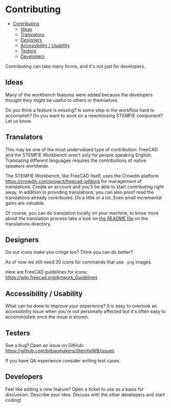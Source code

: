 # Contributing

<!--toc:start-->
- [Contributing](#contributing)
  - [Ideas](#ideas)
  - [Translators](#translators)
  - [Designers](#designers)
  - [Accessibility / Usability](#accessibility-usability)
  - [Testers](#testers)
  - [Developers](#developers)
<!--toc:end-->

Contributing can take many forms, and it's not just for developers.

## Ideas

Many of the workbench features were added because the developers thought they
might be useful to others or themselves.

Do you think a feature is missing? Is some step in the workflow hard to accomplish?
Do you want to work on a new/missing STEMFIE component? Let us know.

## Translators

This may be one of the most undervalued type of contribution. FreeCAD and the
STEMFIE Workbench aren't only for people speaking English. Translating different
languages requires the contributions of native speakers worldwide.

The STEMFIE Workbench, like FreeCAD itself, uses the CrowdIn platform
<https://crowdin.com/project/freecad-addons> for management of translations.
Create an account and you'll be able to start contributing right away. In addition
to providing translations, you can also proof read the translations already contributed.
Do a little or a lot. Even small incremental gains are valuable.

Of course, you can do translation locally on your machine, to know more about
the translation process take a look on [the README file](./freecad/stemfie/resources/translations)
on the translations directory.

## Designers

Do our icons make you cringe too? Think you can do better?

As of now we still need 20 icons for commands that use `.png` images.

Here are FreeCAD guidelines for icons: <https://wiki.freecad.org/Artwork_Guidelines>

## Accessibility / Usability

What can be done to improve your experience?
It is easy to overlook an accessibility issue when you're not personally affected
but it's often easy to accommodate once the issue is known.

## Testers

See a bug? Open an issue on GitHub: <https://github.com/bilbaomakers/StemfieWB/issues>

If you have QA experience consider writing test cases.

## Developers

Feel like adding a new feature? Open a ticket to use as a basis for discussion.
Describe your idea. Discuss with the other developers and start coding!
